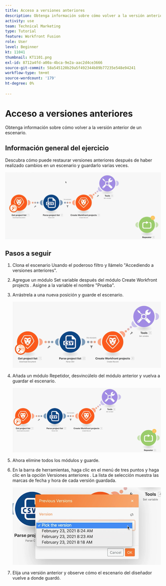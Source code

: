 ```yaml
---
title: Acceso a versiones anteriores
description: Obtenga información sobre cómo volver a la versión anterior de un escenario. (Debe tener entre 60 y 160 caracteres, pero 56 caracteres)
activity: use
team: Technical Marketing
type: Tutorial
feature: Workfront Fusion
role: User
level: Beginner
kt: 11041
thumbnail: KT1101.png
exl-id: 8712a4fd-a00a-4bca-9e2a-aac2d4ce3666
source-git-commit: 58a545120b29a5f492344b89b77235e548e94241
workflow-type: tm+mt
source-wordcount: '179'
ht-degree: 0%

---
```


# Acceso a versiones anteriores

Obtenga información sobre cómo volver a la versión anterior de un escenario.

## Información general del ejercicio

Descubra cómo puede restaurar versiones anteriores después de haber realizado cambios en un escenario y guardarlo varias veces.

![Acceso a la imagen de versiones anteriores 1](../12-exercises/assets/accessing-previous-versions-walkthrough-1.png)

## Pasos a seguir

1. Clona el escenario Usando el poderoso filtro y llámelo &quot;Accediendo a versiones anteriores&quot;.
1. Agregue un módulo Set variable después del módulo Create Workfront projects . Asigne a la variable el nombre &quot;Prueba&quot;.
1. Arrástrela a una nueva posición y guarde el escenario.

   ![Acceder a la imagen de versiones anteriores 2](../12-exercises/assets/accessing-previous-versions-walkthrough-2.png)

1. Añada un módulo Repetidor, desvincúlelo del módulo anterior y vuelva a guardar el escenario.

   ![Acceder a la imagen de versiones anteriores 3](../12-exercises/assets/accessing-previous-versions-walkthrough-3.png)

1. Ahora elimine todos los módulos y guarde.
1. En la barra de herramientas, haga clic en el menú de tres puntos y haga clic en la opción Versiones anteriores . La lista de selección muestra las marcas de fecha y hora de cada versión guardada.

   ![Acceder a la imagen de versiones anteriores 4](../12-exercises/assets/accessing-previous-versions-walkthrough-4.png)

1. Elija una versión anterior y observe cómo el escenario del diseñador vuelve a donde guardó.
